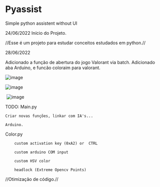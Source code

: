 # Pyassist
Simple python assistent without UI

24/06/2022
Início do Projeto.

//Esse é um projeto para estudar conceitos estudados em python.//

28/06/2022

Adicionado a função de abertura do jogo Valorant via batch.
Adicionado aba Arduino, e funcão coloraim para valorant.

![image](https://user-images.githubusercontent.com/67298422/176287737-3560a047-97f3-4acc-9693-42f22c1e3a3c.png)

![image](https://user-images.githubusercontent.com/67298422/176287895-fbaa20b2-b4ae-4944-8e5d-ab2a77e10916.png)

<img> ![image](https://user-images.githubusercontent.com/67298422/176273544-a1b2eb77-9993-4e89-b6d5-96364ffa7372.png) </img>





TODO: 
Main.py

    Criar novas funções, linkar com IA's...
    
    Arduino.

Color.py

        custom activation key (0xA2) or  CTRL
        
        custom arduino COM input
        
        custom HSV color
        
        headlock (Extreme Opencv Points)  

//Otimização de código.//
